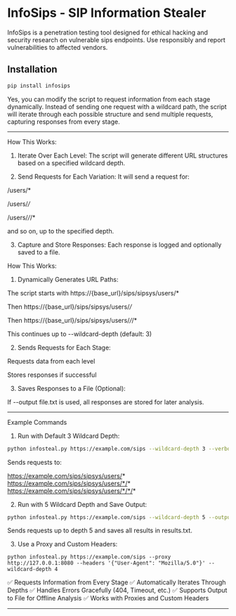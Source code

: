 # InfoSips - SIP Information Stealer

InfoSips is a penetration testing tool designed for ethical hacking and security research on vulnerable sips endpoints.
Use responsibly and report vulnerabilities to affected vendors.

## Installation
```bash
pip install infosips
```

Yes, you can modify the script to request information from each stage dynamically. Instead of sending one request with a wildcard path, the script will iterate through each possible structure and send multiple requests, capturing responses from every stage.


---

How This Works:

1. Iterate Over Each Level: The script will generate different URL structures based on a specified wildcard depth.


2. Send Requests for Each Variation: It will send a request for:

/users/*

/users/*/*

/users/*/*/*

and so on, up to the specified depth.



3. Capture and Store Responses: Each response is logged and optionally saved to a file.





How This Works:

1. Dynamically Generates URL Paths:

The script starts with https://{base_url}/sips/sipsys/users/*

Then https://{base_url}/sips/sipsys/users/*/*

Then https://{base_url}/sips/sipsys/users/*/*/*

This continues up to --wildcard-depth (default: 3)



2. Sends Requests for Each Stage:

Requests data from each level

Stores responses if successful



3. Saves Responses to a File (Optional):

If --output file.txt is used, all responses are stored for later analysis.





---

Example Commands

1. Run with Default 3 Wildcard Depth:
```bash
python infosteal.py https://example.com/sips --wildcard-depth 3 --verbose
```
Sends requests to:

https://example.com/sips/sipsys/users/*
https://example.com/sips/sipsys/users/*/*
https://example.com/sips/sipsys/users/*/*/*



2. Run with 5 Wildcard Depth and Save Output:
```bash
python infosteal.py https://example.com/sips --wildcard-depth 5 --output results.txt
```

Sends requests up to depth 5 and saves all results in results.txt.



3. Use a Proxy and Custom Headers:
```
python infosteal.py https://example.com/sips --proxy http://127.0.0.1:8080 --headers '{"User-Agent": "Mozilla/5.0"}' --wildcard-depth 4
```



✅ Requests Information from Every Stage
✅ Automatically Iterates Through Depths
✅ Handles Errors Gracefully (404, Timeout, etc.)
✅ Supports Output to File for Offline Analysis
✅ Works with Proxies and Custom Headers


---
